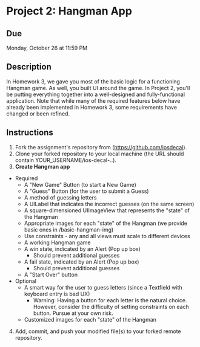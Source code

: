 # Project 2: Hangman App

## Due
Monday, October 26 at 11:59 PM

## Description
In Homework 3, we gave you most of the basic logic for a functioning Hangman
game. As well, you built UI around the game. In Project 2, you'll be putting
everything together into a well-designed and fully-functional application.
Note that while many of the required features below have already been implemented
in Homework 3, some requirements have changed or been refined.

## Instructions
1. Fork the assignment's repository from (https://github.com/iosdecal).
2. Clone your forked repository to your local machine (the URL should contain
   YOUR_USERNAME/ios-decal-..).
3. **Create Hangman app**
  * Required
    * A "New Game" Button (to start a New Game)
    * A "Guess" Button (for the user to submit a Guess)
    * A method of guessing letters
    * A UILabel that indicates the incorrect guesses (on the same screen)
    * A square-dimensioned UIImageView that represents the "state" of the Hangman
    * Appropriate images for each "state" of the Hangman (we provide basic ones in /basic-hangman-img)
    * Use constraints - any and all views must scale to different devices
    * A working Hangman game
    * A win state, indicated by an Alert (Pop up box)
        * Should prevent additional guesses
    * A fail state, indicated by an Alert (Pop up box)
        * Should prevent additional guesses
    * A "Start Over" button
  * Optional
    * A smart way for the user to guess letters (since a Textfield with keyboard entry is bad UX)
        * Warning: Having a button for each letter is the natural choice. However, consider the
        difficulty of setting constraints on each button. Pursue at your own risk.
    * Customized images for each "state" of the Hangman
4. Add, commit, and push your modified file(s) to your forked remote repository.
